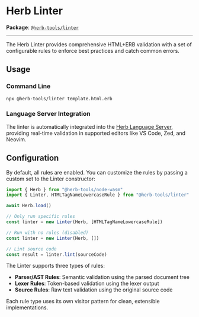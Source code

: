 # Herb Linter

**Package**: [`@herb-tools/linter`](https://www.npmjs.com/package/@herb-tools/linter)

---

The Herb Linter provides comprehensive HTML+ERB validation with a set of configurable rules to enforce best practices and catch common errors.

## Usage

### Command Line
```bash
npx @herb-tools/linter template.html.erb
```

### Language Server Integration

The linter is automatically integrated into the [Herb Language Server](https://herb-tools.dev/projects/language-server), providing real-time validation in supported editors like VS Code, Zed, and Neovim.

## Configuration

By default, all rules are enabled. You can customize the rules by passing a custom set to the Linter constructor:

```typescript
import { Herb } from "@herb-tools/node-wasm"
import { Linter, HTMLTagNameLowercaseRule } from "@herb-tools/linter"

await Herb.load()

// Only run specific rules
const linter = new Linter(Herb, [HTMLTagNameLowercaseRule])

// Run with no rules (disabled)
const linter = new Linter(Herb, [])

// Lint source code
const result = linter.lint(sourceCode)
```

The Linter supports three types of rules:

- **Parser/AST Rules**: Semantic validation using the parsed document tree
- **Lexer Rules**: Token-based validation using the lexer output  
- **Source Rules**: Raw text validation using the original source code

Each rule type uses its own visitor pattern for clean, extensible implementations.
